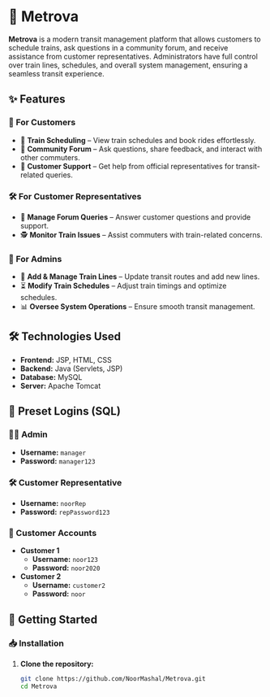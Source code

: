 # 🚆 Metrova  

**Metrova** is a modern transit management platform that allows customers to schedule trains, ask questions in a community forum, and receive assistance from customer representatives. Administrators have full control over train lines, schedules, and overall system management, ensuring a seamless transit experience.  

## ✨ Features  

### 🏢 For Customers  
- 📅 **Train Scheduling** – View train schedules and book rides effortlessly.  
- 💬 **Community Forum** – Ask questions, share feedback, and interact with other commuters.  
- 📩 **Customer Support** – Get help from official representatives for transit-related queries.  

### 🛠 For Customer Representatives  
- 📌 **Manage Forum Queries** – Answer customer questions and provide support.  
- 🕵️ **Monitor Train Issues** – Assist commuters with train-related concerns.  

### 🔧 For Admins  
- 🚆 **Add & Manage Train Lines** – Update transit routes and add new lines.  
- ⏳ **Modify Train Schedules** – Adjust train timings and optimize schedules.  
- 📊 **Oversee System Operations** – Ensure smooth transit management.  

## 🛠 Technologies Used  
- **Frontend:** JSP, HTML, CSS  
- **Backend:** Java (Servlets, JSP) 
- **Database:** MySQL  
- **Server:** Apache Tomcat


## 🔑 Preset Logins (SQL)  

### 👨‍💼 Admin  
- **Username:** `manager`  
- **Password:** `manager123`  

### 🛠 Customer Representative  
- **Username:** `noorRep`  
- **Password:** `repPassword123`  

### 👤 Customer Accounts  
- **Customer 1**  
  - **Username:** `noor123`  
  - **Password:** `noor2020`  
- **Customer 2**  
  - **Username:** `customer2`  
  - **Password:** `noor`  

## 🚀 Getting Started  

### 📥 Installation  
1. **Clone the repository:**  
   ```sh
   git clone https://github.com/NoorMashal/Metrova.git
   cd Metrova
